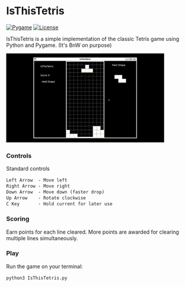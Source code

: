 # IsThisTetris

[![Pygame](https://img.shields.io/badge/pygame-v2.0-purple.svg?style=flat-square)](https://www.pygame.org)
[![License](https://img.shields.io/badge/license-MIT-black.svg?style=flat-square)](LICENSE)

IsThisTetris is a simple implementation of the classic Tetris game using Python and Pygame. (It's BnW on purpose)

![Game Demo](demo.gif)

### Controls

Standard controls

```plaintext
Left Arrow  - Move left
Right Arrow - Move right
Down Arrow  - Move down (faster drop)
Up Arrow    - Rotate clockwise
C Key       - Hold current for later use
```

### Scoring

 Earn points for each line cleared. More points are awarded for clearing multiple lines simultaneously.

### Play

Run the game on your terminal:

```bash
python3 IsThisTetris.py
```
